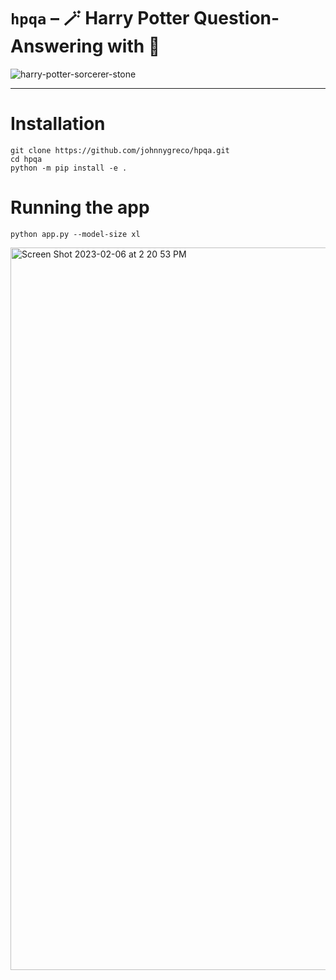 # `hpqa` – 🪄 Harry Potter Question-Answering with 🍮

![harry-potter-sorcerer-stone](https://user-images.githubusercontent.com/10998105/217035363-3d079a9e-3333-4e5d-a2a6-98972060c071.gif)

---

# Installation
```shell
git clone https://github.com/johnnygreco/hpqa.git
cd hpqa
python -m pip install -e .
```

# Running the app
```shell
python app.py --model-size xl
```
<img width="1156" alt="Screen Shot 2023-02-06 at 2 20 53 PM" src="https://user-images.githubusercontent.com/10998105/217065457-4998d647-404f-48f4-8698-eaabdf26ba24.png">
